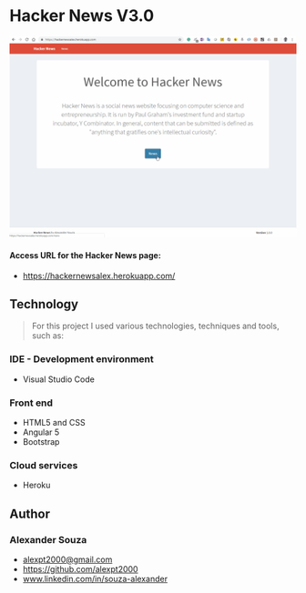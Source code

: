 # Hacker News V3.0
![Screencast](Screencast/cast.gif)

#### Access URL for the Hacker News page:
- https://hackernewsalex.herokuapp.com/ 



## Technology

> For this project I used various technologies, techniques and tools, such as:

### IDE - Development environment
- Visual Studio Code

### Front end
- HTML5 and CSS
- Angular 5
- Bootstrap

### Cloud services
- Heroku

## Author
### Alexander Souza
- alexpt2000@gmail.com
- https://github.com/alexpt2000
- www.linkedin.com/in/souza-alexander

